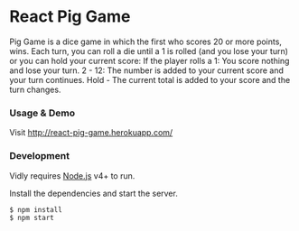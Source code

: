# React Pig Game

Pig Game is a dice game in which the first who scores 20 or more points, wins.
Each turn, you can roll a die until a 1 is rolled (and you lose your turn) or you can hold your current score:
If the player rolls a
1: You score nothing and lose your turn.
2 - 12: The number is added to your current score and your turn continues.
Hold - The current total is added to your score and the turn changes.


### Usage & Demo

Visit http://react-pig-game.herokuapp.com/

### Development

Vidly requires [Node.js](https://nodejs.org/) v4+ to run.

Install the dependencies and start the server.

```sh
$ npm install
$ npm start
```
